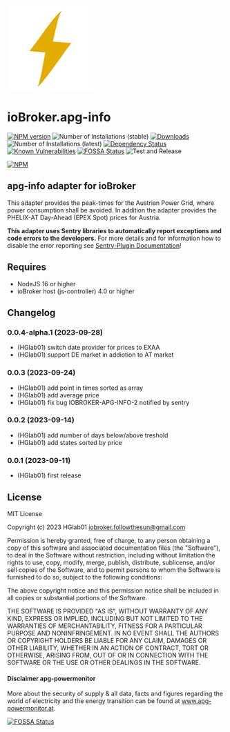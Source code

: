 ![Logo](admin/apg-info.png)
# ioBroker.apg-info

[![NPM version](http://img.shields.io/npm/v/iobroker.apg-info.svg)](https://www.npmjs.com/package/iobroker.apg-info)
![Number of Installations (stable)](http://iobroker.live/badges/apg-info-stable.svg)
[![Downloads](https://img.shields.io/npm/dm/iobroker.apg-info.svg)](https://www.npmjs.com/package/iobroker.apg-info)
![Number of Installations (latest)](http://iobroker.live/badges/apg-info-installed.svg)
[![Dependency Status](https://img.shields.io/librariesio/release/npm/iobroker.apg-info)](https://libraries.io/npm/iobroker.apg-info)
[![Known Vulnerabilities](https://snyk.io/test/github/HGlab01/ioBroker.apg-info/badge.svg)](https://snyk.io/test/github/HGlab01/ioBroker.apg-info)
[![FOSSA Status](https://app.fossa.com/api/projects/git%2Bgithub.com%2FHGlab01%2FioBroker.apg-info.svg?type=shield)](https://app.fossa.com/projects/git%2Bgithub.com%2FHGlab01%2FioBroker.apg-info?ref=badge_shield)
![Test and Release](https://github.com/HGlab01/ioBroker.apg-info/workflows/Test%20and%20Release/badge.svg)

[![NPM](https://nodei.co/npm/iobroker.apg-info.png?downloads=true)](https://nodei.co/npm/iobroker.apg-info/)

## apg-info adapter for ioBroker
This adapter provides the peak-times for the Austrian Power Grid, where power consumption shall be avoided. In addition the adapter provides the PHELIX-AT Day-Ahead (EPEX Spot) prices for Austria.

**This adapter uses Sentry libraries to automatically report exceptions and code errors to the developers.** For more details and for information how to disable the error reporting see [Sentry-Plugin Documentation](https://github.com/ioBroker/plugin-sentry#plugin-sentry)!

## Requires
* NodeJS 16 or higher
* ioBroker host (js-controller) 4.0 or higher

## Changelog
<!--
    Placeholder for the next version (at the beginning of the line):
    ### __WORK IN PROGRESS__
-->
### 0.0.4-alpha.1 (2023-09-28)
* (HGlab01) switch date provider for prices to EXAA
* (HGlab01) support DE market in addiotion to AT market

### 0.0.3 (2023-09-24)
* (HGlab01) add point in times sorted as array
* (HGlab01) add average price
* (HGlab01) fix bug IOBROKER-APG-INFO-2 notified by sentry

### 0.0.2 (2023-09-14)
* (HGlab01) add number of days below/above treshold
* (HGlab01) add states sorted by price

### 0.0.1 (2023-09-11)
* (HGlab01) first release

## License
MIT License

Copyright (c) 2023 HGlab01 <iobroker.followthesun@gmail.com>

Permission is hereby granted, free of charge, to any person obtaining a copy
of this software and associated documentation files (the "Software"), to deal
in the Software without restriction, including without limitation the rights
to use, copy, modify, merge, publish, distribute, sublicense, and/or sell
copies of the Software, and to permit persons to whom the Software is
furnished to do so, subject to the following conditions:

The above copyright notice and this permission notice shall be included in all
copies or substantial portions of the Software.

THE SOFTWARE IS PROVIDED "AS IS", WITHOUT WARRANTY OF ANY KIND, EXPRESS OR
IMPLIED, INCLUDING BUT NOT LIMITED TO THE WARRANTIES OF MERCHANTABILITY,
FITNESS FOR A PARTICULAR PURPOSE AND NONINFRINGEMENT. IN NO EVENT SHALL THE
AUTHORS OR COPYRIGHT HOLDERS BE LIABLE FOR ANY CLAIM, DAMAGES OR OTHER
LIABILITY, WHETHER IN AN ACTION OF CONTRACT, TORT OR OTHERWISE, ARISING FROM,
OUT OF OR IN CONNECTION WITH THE SOFTWARE OR THE USE OR OTHER DEALINGS IN THE
SOFTWARE.

#### Disclaimer apg-powermonitor
More about the security of supply & all data, facts and figures regarding the world of electricity and the energy transition can be found at www.apg-powermonitor.at.


[![FOSSA Status](https://app.fossa.com/api/projects/git%2Bgithub.com%2FHGlab01%2FioBroker.apg-info.svg?type=large)](https://app.fossa.com/projects/git%2Bgithub.com%2FHGlab01%2FioBroker.apg-info?ref=badge_large)
